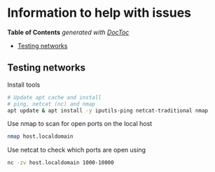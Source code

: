 # Information to help with issues

<!-- START doctoc generated TOC please keep comment here to allow auto update -->
<!-- DON'T EDIT THIS SECTION, INSTEAD RE-RUN doctoc TO UPDATE -->
**Table of Contents**  *generated with [DocToc](https://github.com/thlorenz/doctoc)*

- [Testing networks](#testing-networks)

<!-- END doctoc generated TOC please keep comment here to allow auto update -->

## Testing networks

Install tools

```sh
# Update apt cache and install
# ping, netcat (nc) and nmap
apt update & apt install -y iputils-ping netcat-traditional nmap
```

Use nmap to scan for open ports on the local host

```sh
nmap host.localdomain
```

Use netcat to check which ports are open using

```sh
nc -zv host.localdomain 1000-10000
```
